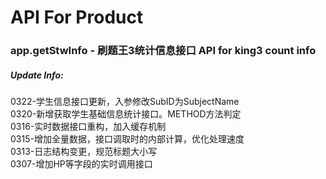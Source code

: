 # API For Product

### app.getStwInfo - 刷题王3统计信息接口 API for king3 count info
##### Update Info:
0322-学生信息接口更新，入参修改SubID为SubjectName </br>
0320-新增获取学生基础信息统计接口。METHOD方法判定</br>
0316-实时数据接口重构，加入缓存机制</br>
0315-增加全量数据，接口调取时的内部计算，优化处理速度</br>
0313-日志结构变更，规范标题大小写</br>
0307-增加HP等字段的实时调用接口 </br>
